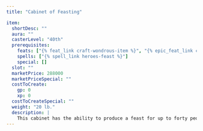 ```yaml
---
title: "Cabinet of Feasting"

item:
  shortDesc: ""
  aura: ""
  casterLevel: "40th"
  prerequisites:
    feats: ["{% feat_link craft-wondrous-item %}", "{% epic_feat_link craft-epic-wondrous-item %}"]
    spells: ["{% spell_link heroes-feast %}"]
    special: []
  slot: ""
  marketPrice: 288000
  marketPriceSpecial: ""
  costToCreate:
    gp: 0
    xp: 0
  costToCreateSpecial: ""
  weight: "20 lb."
  description: |
    This cabinet has the ability to produce a feast for up to forty people, three times per day. Merely opening the doors of the cabinet reveals platters of food of all types and flavors of the very freshest sort. The meal has all the qualities and benefits of that produced by a _heroes' feast_ spell.
---
```

